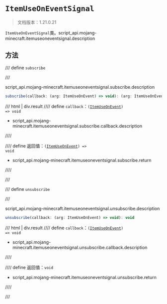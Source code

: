 # `ItemUseOnEventSignal`

> 文档版本：1.21.0.21

`ItemUseOnEventSignal`类。script_api.mojang-minecraft.itemuseoneventsignal.description

## 方法

/// define
`subscribe`


///

script_api.mojang-minecraft.itemuseoneventsignal.subscribe.description

```js
subscribe(callback: (arg: ItemUseOnEvent) => void): (arg: ItemUseOnEvent) => void
```

/// html | div.result
//// define
`callback`：<code>(<a href="../itemuseonevent/">ItemUseOnEvent</a>) =&gt; void</code>

- script_api.mojang-minecraft.itemuseoneventsignal.subscribe.callback.description


////

//// define
返回值：<code>(<a href="../itemuseonevent/">ItemUseOnEvent</a>) =&gt; void</code>

- script_api.mojang-minecraft.itemuseoneventsignal.subscribe.return


////

///


/// define
`unsubscribe`


///

script_api.mojang-minecraft.itemuseoneventsignal.unsubscribe.description

```js
unsubscribe(callback: (arg: ItemUseOnEvent) => void): void
```

/// html | div.result
//// define
`callback`：<code>(<a href="../itemuseonevent/">ItemUseOnEvent</a>) =&gt; void</code>

- script_api.mojang-minecraft.itemuseoneventsignal.unsubscribe.callback.description


////

//// define
返回值：`void`

- script_api.mojang-minecraft.itemuseoneventsignal.unsubscribe.return


////

///

